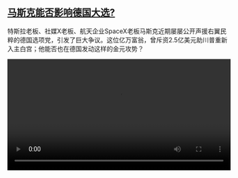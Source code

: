 <!--1736165825000-->
[马斯克能否影响德国大选?](https://www.dw.com/zh/%E9%A9%AC%E6%96%AF%E5%85%8B%E8%83%BD%E5%90%A6%E5%BD%B1%E5%93%8D%E5%BE%B7%E5%9B%BD%E5%A4%A7%E9%80%89?/a-71210940)
------

<p>特斯拉老板、社媒X老板、航天企业SpaceX老板马斯克近期屡屡公开声援右翼民粹的德国选项党，引发了巨大争议。这位亿万富翁，曾斥资2.5亿美元助川普重新入主白宫；他能否也在德国发动这样的金元攻势？</small></p><video src="https://tvdownloaddw-a.akamaihd.net/Events/mp4/vdt_zh/2025/bchi250103_muskde_01smw_AVC_1280x720.mp4" controls style="width:100%"></video>
